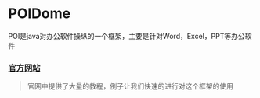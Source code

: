 # POIDome
POI是java对办公软件操纵的一个框架，主要是针对Word，Excel，PPT等办公软件
### [官方网站](https://poi.apache.org/index.html)
> 官网中提供了大量的教程，例子让我们快速的进行对这个框架的使用


	
